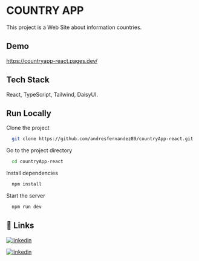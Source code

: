 # COUNTRY APP

This project is a Web Site about information countries.

## Demo

https://countryapp-react.pages.dev/

## Tech Stack

React, TypeScript, Tailwind, DaisyUI.

## Run Locally

Clone the project

```bash
  git clone https://github.com/andresfernandez89/countryApp-react.git
```

Go to the project directory

```bash
  cd countryApp-react
```

Install dependencies

```bash
  npm install
```

Start the server

```bash
  npm run dev
```

## 🔗 Links

[![linkedin](https://img.shields.io/badge/linkedin-0A66C2?style=for-the-badge&logo=linkedin&logoColor=white)](https://www.linkedin.com/in/andresfernandez89/)

[![linkedin](https://img.shields.io/badge/linkedin-0A66C2?style=for-the-badge&logo=linkedin&logoColor=white)](https://www.linkedin.com/in/nicolas-selicki-web-fullstack/)
